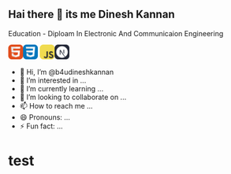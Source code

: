 ## Hai there 👋 its me Dinesh Kannan


Education - Diploam In Electronic And Communicaion Engineering
<div class="courseicon">
  <img width="30px" height="30px" src="chtml.svg"/><img width="30px" height="30px" src="ccss.svg"/>  <img width="30px" height="30px" src="cjavascript.svg"/><img width="30px" height="30px" src="cnext.svg"/> </div>

- 👋 Hi, I’m @b4udineshkannan
- 👀 I’m interested in ...
- 🌱 I’m currently learning ...
- 💞️ I’m looking to collaborate on ...
- 📫 How to reach me ...
- 😄 Pronouns: ...
- ⚡ Fun fact: ...

<!---
b4udineshkannan/b4udineshkannan is a ✨ special ✨ repository because its `README.md` (this file) appears on your GitHub profile.
You can click the Preview link to take a look at your changes.
--->
<h1>test</h1>
